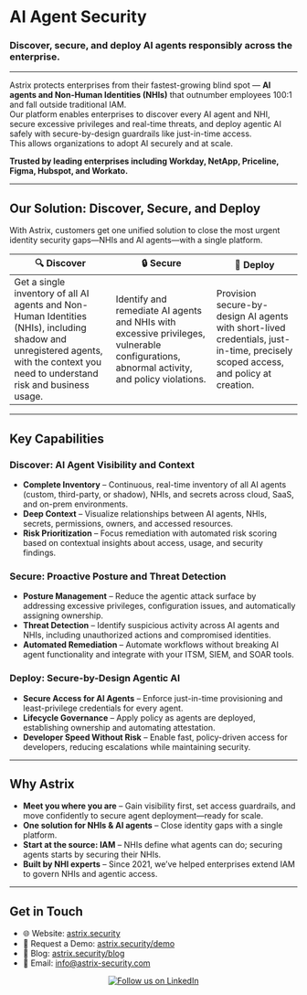 # AI Agent Security

### Discover, secure, and deploy AI agents responsibly across the enterprise.

---

Astrix protects enterprises from their fastest-growing blind spot — **AI agents and Non-Human Identities (NHIs)** that outnumber employees 100:1 and fall outside traditional IAM.  
Our platform enables enterprises to discover every AI agent and NHI, secure excessive privileges and real-time threats, and deploy agentic AI safely with secure-by-design guardrails like just-in-time access.  
This allows organizations to adopt AI securely and at scale.

**Trusted by leading enterprises including Workday, NetApp, Priceline, Figma, Hubspot, and Workato.**

---

## Our Solution: Discover, Secure, and Deploy

With Astrix, customers get one unified solution to close the most urgent identity security gaps—NHIs and AI agents—with a single platform.

| 🔍 **Discover** | 🔒 **Secure** | 🚀 **Deploy** |
|-----------------|---------------|---------------|
| Get a single inventory of all AI agents and Non-Human Identities (NHIs), including shadow and unregistered agents, with the context you need to understand risk and business usage. | Identify and remediate AI agents and NHIs with excessive privileges, vulnerable configurations, abnormal activity, and policy violations. | Provision secure-by-design AI agents with short-lived credentials, just-in-time, precisely scoped access, and policy at creation. |

---

## Key Capabilities

### Discover: AI Agent Visibility and Context
* **Complete Inventory** – Continuous, real-time inventory of all AI agents (custom, third-party, or shadow), NHIs, and secrets across cloud, SaaS, and on-prem environments.  
* **Deep Context** – Visualize relationships between AI agents, NHIs, secrets, permissions, owners, and accessed resources.  
* **Risk Prioritization** – Focus remediation with automated risk scoring based on contextual insights about access, usage, and security findings.

### Secure: Proactive Posture and Threat Detection
* **Posture Management** – Reduce the agentic attack surface by addressing excessive privileges, configuration issues, and automatically assigning ownership.  
* **Threat Detection** – Identify suspicious activity across AI agents and NHIs, including unauthorized actions and compromised identities.  
* **Automated Remediation** – Automate workflows without breaking AI agent functionality and integrate with your ITSM, SIEM, and SOAR tools.

### Deploy: Secure-by-Design Agentic AI
* **Secure Access for AI Agents** – Enforce just-in-time provisioning and least-privilege credentials for every agent.  
* **Lifecycle Governance** – Apply policy as agents are deployed, establishing ownership and automating attestation.  
* **Developer Speed Without Risk** – Enable fast, policy-driven access for developers, reducing escalations while maintaining security.

---

## Why Astrix

* **Meet you where you are** – Gain visibility first, set access guardrails, and move confidently to secure agent deployment—ready for scale.  
* **One solution for NHIs & AI agents** – Close identity gaps with a single platform.  
* **Start at the source: IAM** – NHIs define what agents can do; securing agents starts by securing their NHIs.  
* **Built by NHI experts** – Since 2021, we’ve helped enterprises extend IAM to govern NHIs and agentic access.

---

## Get in Touch

* 🌐 Website: [astrix.security](https://astrix.security/)
* 📅 Request a Demo: [astrix.security/demo](https://astrix.security/demo/)
* 📖 Blog: [astrix.security/blog](https://astrix.security/blog/)
* 📧 Email: info@astrix-security.com

<p align="center">
  <a href="https://www.linkedin.com/company/astrix-security/">
    <img src="https://img.shields.io/badge/linkedin-%230A66C2.svg?style=for-the-badge&logo=linkedin&logoColor=white" alt="Follow us on LinkedIn">
  </a>
</p>
